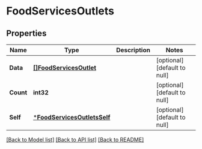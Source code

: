 # FoodServicesOutlets

## Properties
Name | Type | Description | Notes
------------ | ------------- | ------------- | -------------
**Data** | [**[]FoodServicesOutlet**](FoodServicesOutlet.md) |  | [optional] [default to null]
**Count** | **int32** |  | [optional] [default to null]
**Self** | [***FoodServicesOutletsSelf**](FoodServicesOutletsSelf.md) |  | [optional] [default to null]

[[Back to Model list]](../README.md#documentation-for-models) [[Back to API list]](../README.md#documentation-for-api-endpoints) [[Back to README]](../README.md)

